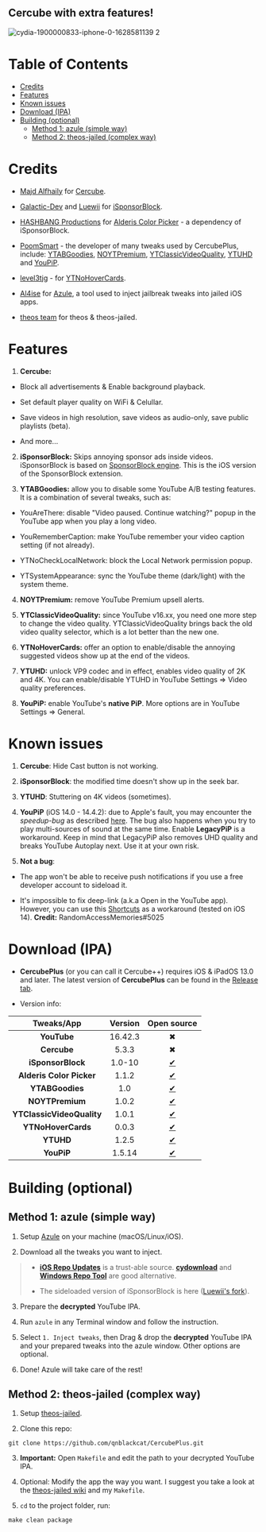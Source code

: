 ## Cercube with extra features!

![cydia-1900000833-iphone-0-1628581139 2](https://user-images.githubusercontent.com/52943116/135557251-f4be8ccf-8f0b-4d19-9fcf-6c9544aba281.PNG)


# Table of Contents

* [Credits](#credits)
* [Features](#features)
* [Known issues](#known-issues)
* [Download (IPA)](#download-ipa)
* [Building (optional)](#building-optional)
   * [Method 1: azule (simple way)](#method-1-azule-simple-way)
   * [Method 2: theos-jailed (complex way)](#method-2-theos-jailed-complex-way)


# Credits

- [Majd Alfhaily](https://twitter.com/freemanrepo?s=21) for [Cercube](https://apt.alfhaily.me/depiction/FDXO5R).

- [Galactic-Dev](https://github.com/Galactic-Dev) and [Luewii](https://github.com/Luewii) for [iSponsorBlock](https://github.com/Galactic-Dev/iSponsorBlock).

- [HASHBANG Productions](https://github.com/hbang) for [Alderis Color Picker](https://github.com/hbang/Alderis) - a dependency of iSponsorBlock.

- [PoomSmart](https://twitter.com/poomsmart?s=21) - the developer of many tweaks used by CercubePlus, include: [YTABGoodies](https://poomsmart.github.io/repo/depictions/ytabgoodies.html), [NOYTPremium](https://poomsmart.github.io/repo/depictions/noytpremium.html), [YTClassicVideoQuality](https://poomsmart.github.io/repo/depictions/ytclassicvideoquality.html), [YTUHD](https://poomsmart.github.io/repo/depictions/ytuhd.html) and [YouPiP](https://poomsmart.github.io/repo/depictions/youpip.html).

- [level3tjg](https://twitter.com/level3tjg?s=21) - for [YTNoHoverCards](https://github.com/level3tjg/YTNoHoverCards).

- [Al4ise](https://github.com/Al4ise) for [Azule](https://github.com/Al4ise/Azule), a tool used to inject jailbreak tweaks into jailed iOS apps.

- [theos team](https://github.com/theos/theos) for theos & theos-jailed.


# Features

1. **Cercube:**

- Block all advertisements & Enable background playback.

- Set default player quality on WiFi & Celullar.

- Save videos in high resolution, save videos as audio-only, save public playlists (beta).

- And more...

2. **iSponsorBlock:** Skips annoying sponsor ads inside videos. iSponsorBlock is based on [SponsorBlock engine](https://sponsor.ajay.app/). This is the iOS version of the SponsorBlock extension.

3. **YTABGoodies:** allow you to disable some YouTube A/B testing features. It is a combination of several tweaks, such as:

- YouAreThere: disable "Video paused. Continue watching?" popup in the YouTube app when you play a long video.

- YouRememberCaption: make YouTube remember your video caption setting (if not already).

- YTNoCheckLocalNetwork: block the Local Network permission popup.

- YTSystemAppearance: sync the YouTube theme (dark/light) with the system theme.

4. **NOYTPremium:** remove YouTube Premium upsell alerts.

5. **YTClassicVideoQuality:** since YouTube v16.xx, you need one more step to change the video quality. YTClassicVideoQuality brings back the old video quality selector, which is a lot better than the new one.

6. **YTNoHoverCards:** offer an option to enable/disable the annoying suggested videos show up at the end of the videos.

7. **YTUHD:** unlock VP9 codec and in effect, enables video quality of 2K and 4K. You can enable/disable YTUHD in YouTube Settings => Video quality preferences.

8. **YouPiP:** enable YouTube's **native PiP**. More options are in YouTube Settings => General.


# Known issues

1. **Cercube**: Hide Cast button is not working.

2. **iSponsorBlock**: the modified time doesn't show up in the seek bar.

3. **YTUHD**: Stuttering on 4K videos (sometimes).

4. **YouPiP** (iOS 14.0 - 14.4.2): due to Apple's fault, you may encounter the *speedup-bug* as described [here](https://drive.google.com/file/d/1NKdv1fr_KRWgD8nhkMDfG2eLBnbdeVtX/view?usp=sharing). The bug also happens when you try to play multi-sources of sound at the same time. Enable **LegacyPiP** is a workaround. Keep in mind that LegacyPiP also removes UHD quality and breaks YouTube Autoplay next. Use it at your own risk.

5. **Not a bug**: 

- The app won't be able to receive push notifications if you use a free developer account to sideload it. 

- It's impossible to fix deep-link (a.k.a Open in the YouTube app). However, you can use this [Shortcuts](https://shortcutsgallery.com/shortcuts/open-in-youtube/) as a workaround (tested on iOS 14). **Credit:** RandomAccessMemories#5025


# Download (IPA)

- **CercubePlus** (or you can call it Cercube++) requires iOS & iPadOS 13.0 and later. The latest version of **CercubePlus** can be found in the [Release tab](https://github.com/qnblackcat/CercubePlus/releases).

- Version info:

| **Tweaks/App** | **Version** | **Open source** |
| :------------: | :----------:| :-------------: |
| **YouTube** | 16.42.3 | ✖︎ |
| **Cercube** | 5.3.3 | ✖︎ |
| **iSponsorBlock** | 1.0-10 | [✔︎](https://github.com/Galactic-Dev/iSponsorBlock) |
| **Alderis Color Picker** | 1.1.2| [✔︎](https://github.com/hbang/Alderis) |
| **YTABGoodies** | 1.0 | [✔︎](https://poomsmart.github.io/repo/depictions/ytabgoodies.html) |
| **NOYTPremium** | 1.0.2 | [✔︎](https://github.com/PoomSmart/NoYTPremium) |
| **YTClassicVideoQuality** | 1.0.1 | [✔︎](https://github.com/PoomSmart/YTClassicVideoQuality) |
| **YTNoHoverCards** | 0.0.3 | [✔︎](https://github.com/level3tjg/YTNoHoverCards) |
| **YTUHD** | 1.2.5 | [✔︎](https://github.com/PoomSmart/YTUHD) |
| **YouPiP** | 1.5.14 | [✔︎](https://github.com/PoomSmart/YouPiP) |


# Building (optional)

## Method 1: azule (simple way)

1. Setup [Azule](https://github.com/Al4ise/Azule) on your machine (macOS/Linux/iOS).

2. Download all the tweaks you want to inject. 

> - [**iOS Repo Updates**](https://www.ios-repo-updates.com/) is a trust-able source. [**cydownload**](https://github.com/borishonman/cydownload) and [**Windows Repo Tool**](https://github.com/SarahH12099/Windows-Repo-Tool) are good alternative.
>
> - The sideloaded version of iSponsorBlock is here ([Luewii's fork](https://github.com/Luewii/iSponsorBlock)).

3. Prepare the **decrypted** YouTube IPA.

4. Run `azule` in any Terminal window and follow the instruction.

5. Select `1. Inject tweaks`, then Drag & drop the **decrypted** YouTube IPA and your prepared tweaks into the azule window. Other options are optional.

6. Done! Azule will take care of the rest!

## Method 2: theos-jailed (complex way)

1. Setup [theos-jailed](https://github.com/kabiroberai/theos-jailed/wiki/Installation).

2. Clone this repo:

```
git clone https://github.com/qnblackcat/CercubePlus.git
```

3. **Important:** Open `Makefile` and edit the path to your decrypted YouTube IPA. 

4. Optional: Modify the app the way you want. I suggest you take a look at the [theos-jailed wiki](https://github.com/kabiroberai/theos-jailed/wiki/Usage) and my `Makefile`.

5. `cd` to the project folder, run:
```
make clean package
```
